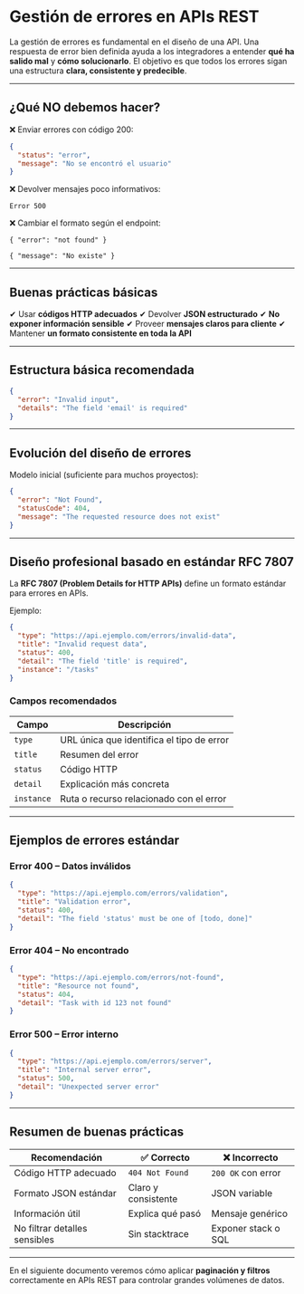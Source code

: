 # Gestión de errores en APIs REST

La gestión de errores es fundamental en el diseño de una API. Una respuesta de error bien definida ayuda a los integradores a entender **qué ha salido mal** y **cómo solucionarlo**. El objetivo es que todos los errores sigan una estructura **clara, consistente y predecible**.

---

## ¿Qué NO debemos hacer?

❌ Enviar errores con código 200:

```json
{
  "status": "error",
  "message": "No se encontró el usuario"
}
```

❌ Devolver mensajes poco informativos:

```
Error 500
```

❌ Cambiar el formato según el endpoint:

```
{ "error": "not found" }
```

```
{ "message": "No existe" }
```

---

## Buenas prácticas básicas

✔ Usar **códigos HTTP adecuados**
✔ Devolver **JSON estructurado**
✔ **No exponer información sensible**
✔ Proveer **mensajes claros para cliente**
✔ Mantener **un formato consistente en toda la API**

---

## Estructura básica recomendada

```json
{
  "error": "Invalid input",
  "details": "The field 'email' is required"
}
```

---

## Evolución del diseño de errores

Modelo inicial (suficiente para muchos proyectos):

```json
{
  "error": "Not Found",
  "statusCode": 404,
  "message": "The requested resource does not exist"
}
```

---

## Diseño profesional basado en estándar RFC 7807

La **RFC 7807 (Problem Details for HTTP APIs)** define un formato estándar para errores en APIs.

Ejemplo:

```json
{
  "type": "https://api.ejemplo.com/errors/invalid-data",
  "title": "Invalid request data",
  "status": 400,
  "detail": "The field 'title' is required",
  "instance": "/tasks"
}
```

### Campos recomendados

| Campo      | Descripción                               |
| ---------- | ----------------------------------------- |
| `type`     | URL única que identifica el tipo de error |
| `title`    | Resumen del error                         |
| `status`   | Código HTTP                               |
| `detail`   | Explicación más concreta                  |
| `instance` | Ruta o recurso relacionado con el error   |

---

## Ejemplos de errores estándar

### Error 400 – Datos inválidos

```json
{
  "type": "https://api.ejemplo.com/errors/validation",
  "title": "Validation error",
  "status": 400,
  "detail": "The field 'status' must be one of [todo, done]"
}
```

### Error 404 – No encontrado

```json
{
  "type": "https://api.ejemplo.com/errors/not-found",
  "title": "Resource not found",
  "status": 404,
  "detail": "Task with id 123 not found"
}
```

### Error 500 – Error interno

```json
{
  "type": "https://api.ejemplo.com/errors/server",
  "title": "Internal server error",
  "status": 500,
  "detail": "Unexpected server error"
}
```

---

## Resumen de buenas prácticas

| Recomendación                 | ✅ Correcto          | ❌ Incorrecto        |
| ----------------------------- | ------------------- | ------------------- |
| Código HTTP adecuado          | `404 Not Found`     | `200 OK` con error  |
| Formato JSON estándar         | Claro y consistente | JSON variable       |
| Información útil              | Explica qué pasó    | Mensaje genérico    |
| No filtrar detalles sensibles | Sin stacktrace      | Exponer stack o SQL |

---

En el siguiente documento veremos cómo aplicar **paginación y filtros** correctamente en APIs REST para controlar grandes volúmenes de datos.